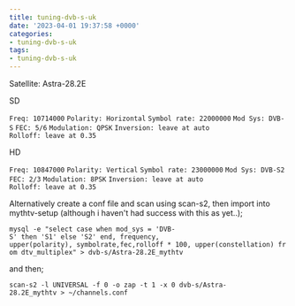 ```yaml
---
title: tuning-dvb-s-uk
date: '2023-04-01 19:37:58 +0000'
categories:
- tuning-dvb-s-uk
tags:
- tuning-dvb-s-uk
---
```



Satellite: Astra-28.2E

SD

`Freq: 10714000`
`Polarity: Horizontal`
`Symbol rate: 22000000`
`Mod Sys: DVB-S`
`FEC: 5/6`
`Modulation: QPSK`
`Inversion: leave at auto`
`Rolloff: leave at 0.35`

HD

`Freq: 10847000`
`Polarity: Vertical`
`Symbol rate: 23000000`
`Mod Sys: DVB-S2`
`FEC: 2/3`
`Modulation: 8PSK`
`Inversion: leave at auto`
`Rolloff: leave at 0.35`

Alternatively create a conf file and scan using scan-s2, then import
into mythtv-setup (although i haven't had success with this as yet..);

`mysql -e "select case when mod_sys = 'DVB-S' then 'S1' else 'S2' end, frequency, `
`upper(polarity), symbolrate,fec,rolloff * 100, upper(constellation) from dtv_multiplex" > dvb-s/Astra-28.2E_mythtv`

and then;

`scan-s2 -l UNIVERSAL -f 0 -o zap -t 1 -x 0 dvb-s/Astra-28.2E_mythtv > ~/channels.conf`